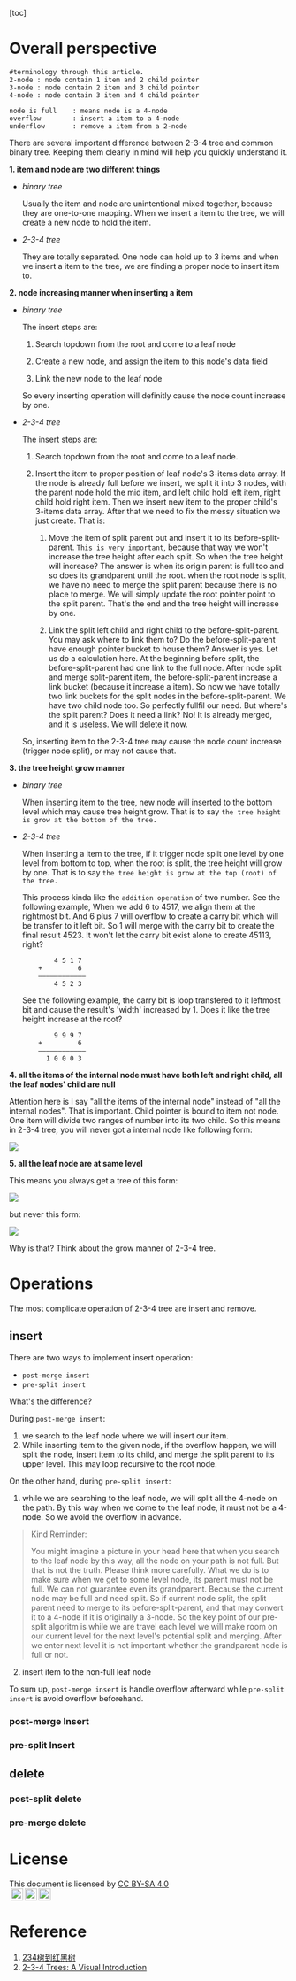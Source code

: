 [toc]

# Overall perspective


```
#terminology through this article.  
2-node : node contain 1 item and 2 child pointer  
3-node : node contain 2 item and 3 child pointer  
4-node : node contain 3 item and 4 child pointer  

node is full    : means node is a 4-node
overflow        : insert a item to a 4-node
underflow       : remove a item from a 2-node
```

There are several important difference between 2-3-4 tree and common binary tree. Keeping them clearly in mind will help you quickly understand it.

**1. item and node are two different things**
- *binary tree*

    Usually the item and node are unintentional mixed together, because they are one-to-one mapping. When we  insert a item to the tree, we will create a new node to hold the item.

- *2-3-4 tree*

    They are totally separated. One node can hold up to 3 items and when we insert a item to the tree, we are finding a proper node to insert item to. 

**2. node increasing manner when inserting a item**

- *binary tree*

    The insert steps are:
    
    1. Search topdown from the root and come to a leaf node
    
    2. Create a new node, and assign the item to this node's data field
    
    3. Link the new node to the leaf node
    
    So every inserting operation will definitly cause the node count increase by one.

- *2-3-4 tree*

    The insert steps are:

    1. Search topdown from the root and come to a leaf node.
    
    2. Insert the item to proper position of leaf node's 3-items data array. If the node is already full before we insert, we split it into 3 nodes, with the parent node hold the mid item, and left child hold left item, right child hold right item. Then we insert new item to the proper child's 3-items data array. After that we need to fix the messy situation we just create. That is: 
        
        1. Move the item of split parent out and insert it to its before-split-parent. `This is very important`, because that way we won't increase the tree height after each split. So when the tree height will increase? The answer is when its origin parent is full too and so does its grandparent until the root. when the root node is split, we have no need to merge the split parent because there is no place to merge. We will simply update the root pointer point to the split parent. That's the end and the tree height will increase by one.
        
        2. Link the split left child and right child to the before-split-parent. You may ask where to link them to? Do the before-split-parent have enough pointer bucket to house them? Answer is yes. Let us do a calculation here. At the beginning before split, the before-split-parent had one link to the full node. After node split and merge split-parent item, the before-split-parent increase a link bucket (because it increase a item). So now we have totally two link buckets for the split nodes in the before-split-parent. We have two child node too. So perfectly fullfil our need. But where's the split parent? Does it need a link? No! It is already merged, and it is useless. We will delete it now.
        
    So, inserting item to the 2-3-4 tree may cause the node count increase (trigger node split), or may not cause that. 
    


**3. the tree height grow manner**

- *binary tree*

    When inserting item to the tree, new node will inserted to the bottom level which may cause tree height grow. That is to say `the tree height is grow at the bottom of the tree.`

- *2-3-4 tree*

    When inserting a item to the tree, if it trigger node split one level by one level from bottom to top, when the root is split, the tree height will grow by one. That is to say `the tree height is grow at the top (root) of the tree.`
    
    This process kinda like the `addition operation` of two number. See the following example, When we add 6 to 4517, we align them at the rightmost bit. And 6 plus 7 will overflow to create a carry bit which will be transfer to it left bit. So 1 will merge with the carry bit to create the final result 4523. It won't let the carry bit exist alone to create 45113, right?
    
    ```
            4 5 1 7
        +         6
        ————————————
            4 5 2 3
    ```
    
    See the following example, the carry bit is loop transfered to it leftmost bit and cause the result's 'width' increased by 1. Does it like the tree height increase at the root? 
    ```
            9 9 9 7
        +         6
        ————————————
          1 0 0 0 3
    ```

**4. all the items of the internal node must have both left and right child, all the leaf nodes' child are null**

Attention here is I say "all the items of the internal node" instead of "all the internal nodes". That is important. Child pointer is bound to item not node. One item will divide two ranges of number into its two child. So this means in 2-3-4 tree, you will never got a internal node like following form:

![](https://note.youdao.com/yws/api/personal/file/208A83860D734469B56EBE0F65E2DE0D?method=download&shareKey=7d574390470be65b0b167d5e8d1d0e20)

**5. all the leaf node are at same level**

This means you always get a tree of this form:

![](https://note.youdao.com/yws/api/personal/file/C05A90D18E924D979D14EBA04743AC0B?method=download&shareKey=5218f7da582bd1970ff98ca967aa465e)

but never this form:

![](https://note.youdao.com/yws/api/personal/file/510F59EDEA8F409E9489854450466661?method=download&shareKey=1038697425abc067616f8fd7f033b8b9)

Why is that? Think about the grow manner of 2-3-4 tree.


# Operations

The most complicate operation of 2-3-4 tree are insert and remove. 

## insert

There are two ways to implement insert operation:

- `post-merge insert` 
- `pre-split insert`

What's the difference?

During `post-merge insert`:
1. we search to the leaf node where we will insert our item.  
2. While inserting item to the given node, if the overflow happen, we will split the node, insert item to its child, and merge the split parent to its upper level. This may loop recursive to the root node.


On the other hand, during `pre-split insert`:
1. while we are searching to the leaf node, we will split all the 4-node on the path. By this way when we come to the leaf node, it must not be a 4-node. So we avoid the overflow in advance. 

> Kind Reminder:   
>     
> You might imagine a picture in your head here that when you search to the leaf node by this way, all the node on your path is not full. But that is not the truth. Please think more carefully. What we do is to make sure when we get to some level node, its parent must not be full. We can not guarantee even its grandparent. Because the current node may be full and need split. So if current node split, the split parent need to merge to its before-split-parent, and that may convert it to a 4-node if it is originally a 3-node. So the key point of our pre-split algoritm is while we are travel each level we will make room on our current level for the next level's potential split and merging. After we enter next level it is not important whether the grandparent node is full or not. 

2. insert item to the non-full leaf node

To sum up, `post-merge insert` is handle overflow afterward while `pre-split insert` is avoid overflow beforehand.

### post-merge Insert

### pre-split Insert

## delete

### post-split delete

### pre-merge delete

# License
This document is licensed by [CC BY-SA 4.0](https://creativecommons.org/licenses/by-sa/4.0/?ref=chooser-v1)</br>
<a href="https://creativecommons.org/licenses/by-sa/4.0"><img alt="Creative Commons License" style="height:22px!important;margin-left: 3px;vertical-align:text-bottom;" src="https://mirrors.creativecommons.org/presskit/icons/cc.svg" /><img  alt="Credit must be given to the creator" style="height:22px!important;margin-left: 3px;vertical-align:text-bottom;" src="https://mirrors.creativecommons.org/presskit/icons/by.svg" /><img alt="Adaptations must be shared under the same terms" style="height:22px!important;margin-left: 3px;vertical-align:text-bottom;" src="https://mirrors.creativecommons.org/presskit/icons/sa.svg" /></a>

# Reference
1. [234树到红黑树](https://blog.csdn.net/asdfsadfasdfsa/article/details/86500552)
2. [2-3-4 Trees: A Visual Introduction](https://www.educative.io/page/5689413791121408/80001)



